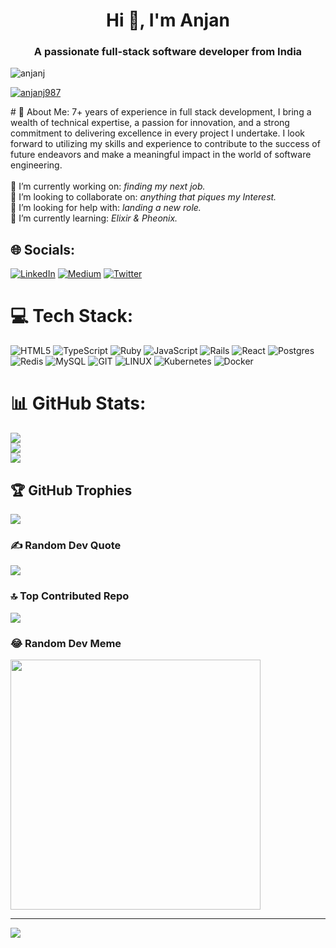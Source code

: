<h1 align="center">Hi 👋, I'm Anjan</h1>
<h3 align="center">A passionate full-stack software developer from India</h3>

<p align="left"> <img src="https://komarev.com/ghpvc/?username=anjanj&label=Profile%20views&color=0e75b6&style=flat" alt="anjanj" /> </p>

<p align="left"> <a href="https://twitter.com/anjanj987" target="blank"><img src="https://img.shields.io/twitter/follow/anjanj987?logo=twitter&style=for-the-badge" alt="anjanj987" /></a> </p>
# 💫 About Me: 7+ years of experience in full stack development, I bring a wealth of technical expertise, a passion for innovation, and a strong commitment to delivering excellence in every project I undertake. I look forward to utilizing my skills and experience to contribute to the success of future endeavors and make a meaningful impact in the world of software engineering.<br><br>
🔭 I’m currently working on: <i>finding my next job.</i><br> 👯 I’m looking to collaborate on: <i>anything that piques my Interest.</i><br>🤝 I’m looking for help with:<i> landing a new role.</i><br>🌱 I’m currently learning: <i>Elixir & Pheonix.</i><br>


## 🌐 Socials:
[![LinkedIn](https://img.shields.io/badge/LinkedIn-%230077B5.svg?logo=linkedin&logoColor=white)](https://linkedin.com/in/matrixcoder) [![Medium](https://img.shields.io/badge/Medium-12100E?logo=medium&logoColor=white)](https://medium.com/@@anjanj) [![Twitter](https://img.shields.io/badge/Twitter-%231DA1F2.svg?logo=Twitter&logoColor=white)](https://twitter.com/AnjanJ987) 

# 💻 Tech Stack:
![HTML5](https://img.shields.io/badge/html5-%23E34F26.svg?style=for-the-badge&logo=html5&logoColor=white) ![TypeScript](https://img.shields.io/badge/typescript-%23007ACC.svg?style=for-the-badge&logo=typescript&logoColor=white) ![Ruby](https://img.shields.io/badge/ruby-%23CC342D.svg?style=for-the-badge&logo=ruby&logoColor=white) ![JavaScript](https://img.shields.io/badge/javascript-%23323330.svg?style=for-the-badge&logo=javascript&logoColor=%23F7DF1E) ![Rails](https://img.shields.io/badge/rails-%23CC0000.svg?style=for-the-badge&logo=ruby-on-rails&logoColor=white) ![React](https://img.shields.io/badge/react-%2320232a.svg?style=for-the-badge&logo=react&logoColor=%2361DAFB) ![Postgres](https://img.shields.io/badge/postgres-%23316192.svg?style=for-the-badge&logo=postgresql&logoColor=white) ![Redis](https://img.shields.io/badge/redis-%23DD0031.svg?style=for-the-badge&logo=redis&logoColor=white) ![MySQL](https://img.shields.io/badge/mysql-%2300f.svg?style=for-the-badge&logo=mysql&logoColor=white) ![GIT](https://img.shields.io/badge/Git-fc6d26?style=for-the-badge&logo=git&logoColor=white) ![LINUX](https://img.shields.io/badge/Linux-FCC624?style=for-the-badge&logo=linux&logoColor=black) ![Kubernetes](https://img.shields.io/badge/kubernetes-%23326ce5.svg?style=for-the-badge&logo=kubernetes&logoColor=white) ![Docker](https://img.shields.io/badge/docker-%230db7ed.svg?style=for-the-badge&logo=docker&logoColor=white)
# 📊 GitHub Stats:
![](https://github-readme-stats.vercel.app/api?username=AnjanJ&theme=dark&hide_border=false&include_all_commits=true&count_private=true)<br/>
![](https://github-readme-streak-stats.herokuapp.com/?user=AnjanJ&theme=dark&hide_border=false)<br/>
![](https://github-readme-stats.vercel.app/api/top-langs/?username=AnjanJ&theme=dark&hide_border=false&include_all_commits=true&count_private=true&layout=compact)

## 🏆 GitHub Trophies
![](https://github-profile-trophy.vercel.app/?username=AnjanJ&theme=radical&no-frame=false&no-bg=false&margin-w=4)

### ✍️ Random Dev Quote
![](https://quotes-github-readme.vercel.app/api?type=horizontal&theme=radical)

### 🔝 Top Contributed Repo
![](https://github-contributor-stats.vercel.app/api?username=AnjanJ&limit=5&theme=dark&combine_all_yearly_contributions=true)

### 😂 Random Dev Meme
<img src='https://randommeme-five.vercel.app/' style="height: 400px;"/>

---
[![](https://visitcount.itsvg.in/api?id=AnjanJ&icon=0&color=0)](https://visitcount.itsvg.in)

<!-- Proudly created with GPRM ( https://gprm.itsvg.in ) -->
